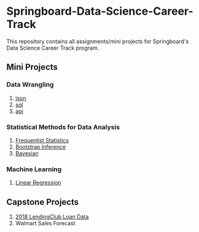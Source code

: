 # Springboard-Data-Science-Career-Track
This repository contains all assignments/mini projects for Springboard's Data Science Career Track program.
## Mini Projects
### Data Wrangling
1. [json](https://github.com/nphan20181/Springboard-Data-Science-Career-Track/blob/master/data_wrangling_json/json_exercise.ipynb)
2. [sql](https://github.com/nphan20181/Springboard-Data-Science-Career-Track/blob/master/sql_project.sql)
3. [api](https://github.com/nphan20181/Springboard-Data-Science-Career-Track/blob/master/api_data_wrangling_mini_project.ipynb)

### Statistical Methods for Data Analysis
1. [Frequentist Statistics](https://github.com/nphan20181/Springboard-Data-Science-Career-Track/tree/master/frequentist_statistics)
2. [Bootstrap Inference](https://github.com/nphan20181/Springboard-Data-Science-Career-Track/blob/master/inferential_statistics_2-Q.ipynb)
3. [Bayesian](https://github.com/nphan20181/Springboard-Data-Science-Career-Track/blob/master/inferential_statistics_3-Q.ipynb)

### Machine Learning
1. [Linear Regression](https://github.com/nphan20181/Springboard-Data-Science-Career-Track/blob/master/Mini_Project_Linear_Regression.ipynb)

## Capstone Projects
1. [2018 LendingClub Loan Data](https://github.com/nphan20181/Loan-Default-Prediction)
2. Walmart Sales Forecast
